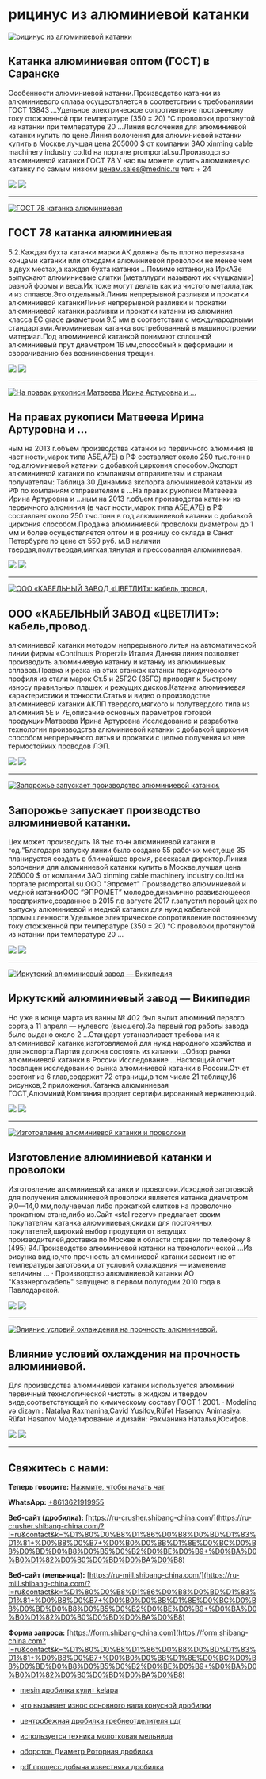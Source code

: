 # рицинус из алюминиевой катанки

<a href="https://swt.shibang-china.com/?l=ru&img&k=%D1%80%D0%B8%D1%86%D0%B8%D0%BD%D1%83%D1%81+%D0%B8%D0%B7+%D0%B0%D0%BB%D1%8E%D0%BC%D0%B8%D0%BD%D0%B8%D0%B5%D0%B2%D0%BE%D0%B9+%D0%BA%D0%B0%D1%82%D0%B0%D0%BD%D0%BA%D0%B8" target="_blank">![рицинус из алюминиевой катанки](http://static.shibang-china.com/all-800x300/172.jpg)</a>

## Катанка алюминиевая оптом (ГОСТ) в Саранске
Особенности алюминиевой катанки.Производство катанки из алюминиевого сплава осуществляется в соответствии с требованиями ГОСТ 13843 …Удельное электрическое сопротивление постоянному току отожженной при температуре (350 &#177; 20) &#176;С проволоки,протянутой из катанки при температуре 20 …Линия волочения для алюминиевой катанки купить по цене.Линия волочения для алюминиевой катанки купить в Москве,лучшая цена 205000 $ от компании ЗАО xinming cable machinery industry co.ltd на портале promportal.su.Производство алюминиевой катанки ГОСТ 78.У нас вы можете купить алюминиевую катанку по самым низким ценам.sales@mednic.ru тел: + 24


<a href="https://whatsapp.shibangsoft.com/WhatsApp.php" target="_blank" title="WhatsApp">![](http://static.shibang-china.com/icon/whatsapp.png)</a> <a href="https://swt.shibang-china.com/?l=ru&icon&k=%D1%80%D0%B8%D1%86%D0%B8%D0%BD%D1%83%D1%81+%D0%B8%D0%B7+%D0%B0%D0%BB%D1%8E%D0%BC%D0%B8%D0%BD%D0%B8%D0%B5%D0%B2%D0%BE%D0%B9+%D0%BA%D0%B0%D1%82%D0%B0%D0%BD%D0%BA%D0%B8" target="_blank">![](http://static.shibang-china.com/icon/chat-ru.png)</a>

---

<a href="https://swt.shibang-china.com/?l=ru&img&k=%D1%80%D0%B8%D1%86%D0%B8%D0%BD%D1%83%D1%81+%D0%B8%D0%B7+%D0%B0%D0%BB%D1%8E%D0%BC%D0%B8%D0%BD%D0%B8%D0%B5%D0%B2%D0%BE%D0%B9+%D0%BA%D0%B0%D1%82%D0%B0%D0%BD%D0%BA%D0%B8" target="_blank">![ГОСТ 78 катанка алюминиевая](http://static.shibang-china.com/all-800x300/464.jpg)</a>

## ГОСТ 78 катанка алюминиевая
5.2.Каждая бухта катанки марки АК должна быть плотно перевязана концами катанки или отходами алюминиевой проволоки не менее чем в двух местах,а каждая бухта катанки …Помимо катанки,на ИркАЗе выпускают алюминиевые слитки (металлурги называют их &#171;чушками&#187;) разной формы и веса.Их тоже могут делать как из чистого металла,так и из сплавов.Это отдельный.Линия непрерывной разливки и прокатки алюминиевой катанкиЛиния непрерывной разливки и прокатки алюминиевой катанки.разливки и прокатки катанки из алюминия класса EC grade диаметром 9.5 мм в соответствии с международными стандартами.Алюминиевая катанка востребованный в машиностроении материал.Под алюминиевой катанкой понимают сплошной алюминиевый прут диаметром 16 мм,способный к деформации и сворачиванию без возникновения трещин.


<a href="https://whatsapp.shibangsoft.com/WhatsApp.php" target="_blank" title="WhatsApp">![](http://static.shibang-china.com/icon/whatsapp.png)</a> <a href="https://swt.shibang-china.com/?l=ru&icon&k=%D1%80%D0%B8%D1%86%D0%B8%D0%BD%D1%83%D1%81+%D0%B8%D0%B7+%D0%B0%D0%BB%D1%8E%D0%BC%D0%B8%D0%BD%D0%B8%D0%B5%D0%B2%D0%BE%D0%B9+%D0%BA%D0%B0%D1%82%D0%B0%D0%BD%D0%BA%D0%B8" target="_blank">![](http://static.shibang-china.com/icon/chat-ru.png)</a>

---

<a href="https://swt.shibang-china.com/?l=ru&img&k=%D1%80%D0%B8%D1%86%D0%B8%D0%BD%D1%83%D1%81+%D0%B8%D0%B7+%D0%B0%D0%BB%D1%8E%D0%BC%D0%B8%D0%BD%D0%B8%D0%B5%D0%B2%D0%BE%D0%B9+%D0%BA%D0%B0%D1%82%D0%B0%D0%BD%D0%BA%D0%B8" target="_blank">![На правах рукописи Матвеева Ирина Артуровна и …](http://static.shibang-china.com/all-800x300/1525.jpg)</a>

## На правах рукописи Матвеева Ирина Артуровна и …
ным на 2013 г.объем производства катанки из первичного алюминия (в част ности,марок типа А5Е,А7Е) в РФ составляет около 250 тыс.тонн в год.алюминиевой катанки с добавкой циркония способом.Экспорт алюминиевой катанки по компаниям отправителям и странам получателям: Таблица 30 Динамика зкспорта алюминиевой катанки из РФ по компаниям отправителям в …На правах рукописи Матвеева Ирина Артуровна и …ным на 2013 г.объем производства катанки из первичного алюминия (в част ности,марок типа А5Е,А7Е) в РФ составляет около 250 тыс.тонн в год.алюминиевой катанки с добавкой циркония способом.Продажа алюминиевой проволоки диаметром до 1 мм и более осуществляется оптом и в розницу со склада в Санкт Петербурге по цене от 550 руб. м.В наличии твердая,полутвердая,мягкая,тянутая и прессованная алюминиевая.


<a href="https://whatsapp.shibangsoft.com/WhatsApp.php" target="_blank" title="WhatsApp">![](http://static.shibang-china.com/icon/whatsapp.png)</a> <a href="https://swt.shibang-china.com/?l=ru&icon&k=%D1%80%D0%B8%D1%86%D0%B8%D0%BD%D1%83%D1%81+%D0%B8%D0%B7+%D0%B0%D0%BB%D1%8E%D0%BC%D0%B8%D0%BD%D0%B8%D0%B5%D0%B2%D0%BE%D0%B9+%D0%BA%D0%B0%D1%82%D0%B0%D0%BD%D0%BA%D0%B8" target="_blank">![](http://static.shibang-china.com/icon/chat-ru.png)</a>

---

<a href="https://swt.shibang-china.com/?l=ru&img&k=%D1%80%D0%B8%D1%86%D0%B8%D0%BD%D1%83%D1%81+%D0%B8%D0%B7+%D0%B0%D0%BB%D1%8E%D0%BC%D0%B8%D0%BD%D0%B8%D0%B5%D0%B2%D0%BE%D0%B9+%D0%BA%D0%B0%D1%82%D0%B0%D0%BD%D0%BA%D0%B8" target="_blank">![ООО &#171;КАБЕЛЬНЫЙ ЗАВОД &#171;ЦВЕТЛИТ&#187;: кабель,провод.](http://static.shibang-china.com/all-800x300/163.jpg)</a>

## ООО &#171;КАБЕЛЬНЫЙ ЗАВОД &#171;ЦВЕТЛИТ&#187;: кабель,провод.
алюминиевой катанки методом непрерывного литья на автоматической линии фирмы &#171;Continuus Properzi&#187; Италия.Данная линия позволяет производить алюминиевую катанку и катанку из алюминиевых сплавов.Правка и резка на этих станках катанки периодического профиля из стали марок Ст.5 и 25Г2С (35ГС) приводят к быстрому износу правильных плашек и режущих дисков.Катанка алюминиевая характеристики и тонкости.Статья и видео о производстве алюминиевой катанки АКЛП твердого,мягкого и полутвердого типа из алюминия 5Е и 7Е,описание основных параметров готовой продукцииМатвеева Ирина Артуровна Исследование и разработка технологии производства алюминиевой катанки с добавкой циркония способом непрерывного литья и прокатки с целью получения из нее термостойких проводов ЛЭП.


<a href="https://whatsapp.shibangsoft.com/WhatsApp.php" target="_blank" title="WhatsApp">![](http://static.shibang-china.com/icon/whatsapp.png)</a> <a href="https://swt.shibang-china.com/?l=ru&icon&k=%D1%80%D0%B8%D1%86%D0%B8%D0%BD%D1%83%D1%81+%D0%B8%D0%B7+%D0%B0%D0%BB%D1%8E%D0%BC%D0%B8%D0%BD%D0%B8%D0%B5%D0%B2%D0%BE%D0%B9+%D0%BA%D0%B0%D1%82%D0%B0%D0%BD%D0%BA%D0%B8" target="_blank">![](http://static.shibang-china.com/icon/chat-ru.png)</a>

---

<a href="https://swt.shibang-china.com/?l=ru&img&k=%D1%80%D0%B8%D1%86%D0%B8%D0%BD%D1%83%D1%81+%D0%B8%D0%B7+%D0%B0%D0%BB%D1%8E%D0%BC%D0%B8%D0%BD%D0%B8%D0%B5%D0%B2%D0%BE%D0%B9+%D0%BA%D0%B0%D1%82%D0%B0%D0%BD%D0%BA%D0%B8" target="_blank">![Запорожье запускает производство алюминиевой катанки.](http://static.shibang-china.com/all-800x300/1468.jpg)</a>

## Запорожье запускает производство алюминиевой катанки.
Цех может производить 18 тыс тонн алюминиевой катанки в год.“Благодаря запуску линии было создано 55 рабочих мест,еще 35 планируется создать в ближайшее время, рассказал директор.Линия волочения для алюминиевой катанки купить в Москве,лучшая цена 205000 $ от компании ЗАО xinming cable machinery industry co.ltd на портале promportal.su.ООО &quot;Эпромет&quot; Производство алюминиевой и медной катанкиООО “ЭПРОМЕТ” молодое,динамично развивающееся предприятие,созданное в 2015 г.в августе 2017 г.запустил первый цех по выпуску алюминиевой и медной катанки для нужд кабельной промышленности.Удельное электрическое сопротивление постоянному току отожженной при температуре (350 &#177; 20) &#176;С проволоки,протянутой из катанки при температуре 20 …


<a href="https://whatsapp.shibangsoft.com/WhatsApp.php" target="_blank" title="WhatsApp">![](http://static.shibang-china.com/icon/whatsapp.png)</a> <a href="https://swt.shibang-china.com/?l=ru&icon&k=%D1%80%D0%B8%D1%86%D0%B8%D0%BD%D1%83%D1%81+%D0%B8%D0%B7+%D0%B0%D0%BB%D1%8E%D0%BC%D0%B8%D0%BD%D0%B8%D0%B5%D0%B2%D0%BE%D0%B9+%D0%BA%D0%B0%D1%82%D0%B0%D0%BD%D0%BA%D0%B8" target="_blank">![](http://static.shibang-china.com/icon/chat-ru.png)</a>

---

<a href="https://swt.shibang-china.com/?l=ru&img&k=%D1%80%D0%B8%D1%86%D0%B8%D0%BD%D1%83%D1%81+%D0%B8%D0%B7+%D0%B0%D0%BB%D1%8E%D0%BC%D0%B8%D0%BD%D0%B8%D0%B5%D0%B2%D0%BE%D0%B9+%D0%BA%D0%B0%D1%82%D0%B0%D0%BD%D0%BA%D0%B8" target="_blank">![Иркутский алюминиевый завод — Википедия](http://static.shibang-china.com/all-800x300/838.jpg)</a>

## Иркутский алюминиевый завод — Википедия
Но уже в конце марта из ванны № 402 был вылит алюминий первого сорта,а 11 апреля — нулевого (высшего).За первый год работы завода было выдано около 2 …Стандарт устанавливает требования к алюминиевой катанке,изготовляемой для нужд народного хозяйства и для экспорта.Партия должна состоять из катанки …Обзор рынка алюминиевой катанки в России Исследование …Настоящий отчет посвящен исследованию рынка алюминиевой катанки в России.Отчет состоит из 6 глав,содержит 72 страницы,в том числе 21 таблицу,16 рисунков,2 приложения.Катанка алюминиевая ГОСТ,Алюминий,Компания продает сертифицированный нержавеющий.


<a href="https://whatsapp.shibangsoft.com/WhatsApp.php" target="_blank" title="WhatsApp">![](http://static.shibang-china.com/icon/whatsapp.png)</a> <a href="https://swt.shibang-china.com/?l=ru&icon&k=%D1%80%D0%B8%D1%86%D0%B8%D0%BD%D1%83%D1%81+%D0%B8%D0%B7+%D0%B0%D0%BB%D1%8E%D0%BC%D0%B8%D0%BD%D0%B8%D0%B5%D0%B2%D0%BE%D0%B9+%D0%BA%D0%B0%D1%82%D0%B0%D0%BD%D0%BA%D0%B8" target="_blank">![](http://static.shibang-china.com/icon/chat-ru.png)</a>

---

<a href="https://swt.shibang-china.com/?l=ru&img&k=%D1%80%D0%B8%D1%86%D0%B8%D0%BD%D1%83%D1%81+%D0%B8%D0%B7+%D0%B0%D0%BB%D1%8E%D0%BC%D0%B8%D0%BD%D0%B8%D0%B5%D0%B2%D0%BE%D0%B9+%D0%BA%D0%B0%D1%82%D0%B0%D0%BD%D0%BA%D0%B8" target="_blank">![Изготовление алюминиевой катанки и проволоки](http://static.shibang-china.com/all-800x300/673.jpg)</a>

## Изготовление алюминиевой катанки и проволоки
Изготовление алюминиевой катанки и проволоки.Исходной заготовкой для получения алюминиевой проволоки является катанка диаметром 9,0—14,0 мм,получаемая либо прокаткой слитков на проволочно прокатном стане,либо из.Сайт &#171;stal rezerv&#187; предлагает своим покупателям катанка алюминиевая,скидки для постоянных покупателей,широкий выбор продукции от ведущих производителей,доставка по Москве и области справки по телефону 8 (495) 94.Производство алюминиевой катанки на технологической …Из рисунка видно,что прочность алюминиевой катанки зависит не от температуры заготовки,а от условий охлаждения — изменение величины …&nbsp;&#0183;&#32;Производство алюминиевой катанки АО &quot;Казэнергокабель&quot; запущено в первом полугодии 2010 года в Павлодарской.


<a href="https://whatsapp.shibangsoft.com/WhatsApp.php" target="_blank" title="WhatsApp">![](http://static.shibang-china.com/icon/whatsapp.png)</a> <a href="https://swt.shibang-china.com/?l=ru&icon&k=%D1%80%D0%B8%D1%86%D0%B8%D0%BD%D1%83%D1%81+%D0%B8%D0%B7+%D0%B0%D0%BB%D1%8E%D0%BC%D0%B8%D0%BD%D0%B8%D0%B5%D0%B2%D0%BE%D0%B9+%D0%BA%D0%B0%D1%82%D0%B0%D0%BD%D0%BA%D0%B8" target="_blank">![](http://static.shibang-china.com/icon/chat-ru.png)</a>

---

<a href="https://swt.shibang-china.com/?l=ru&img&k=%D1%80%D0%B8%D1%86%D0%B8%D0%BD%D1%83%D1%81+%D0%B8%D0%B7+%D0%B0%D0%BB%D1%8E%D0%BC%D0%B8%D0%BD%D0%B8%D0%B5%D0%B2%D0%BE%D0%B9+%D0%BA%D0%B0%D1%82%D0%B0%D0%BD%D0%BA%D0%B8" target="_blank">![Влияние условий охлаждения на прочность алюминиевой.](http://static.shibang-china.com/all-800x300/958.jpg)</a>

## Влияние условий охлаждения на прочность алюминиевой.
Для производства алюминиевой катанки использу&#173;ется алюминий первичный технологической чистоты в жидком и твердом виде,соответствующий по хими&#173;ческому составу ГОСТ 1 2001.&nbsp;&#0183;&#32;Modelinq və dizayn : Natalya Raxmanina,Cavid Yusifov,R&#252;fət Həsənov Animasiya: R&#252;fət Həsənov Моделирование и дизайн: Рахманина Наталья,Юсифов.

<a href="https://whatsapp.shibangsoft.com/WhatsApp.php" target="_blank" title="WhatsApp">![](http://static.shibang-china.com/icon/whatsapp.png)</a> <a href="https://swt.shibang-china.com/?l=ru&icon&k=%D1%80%D0%B8%D1%86%D0%B8%D0%BD%D1%83%D1%81+%D0%B8%D0%B7+%D0%B0%D0%BB%D1%8E%D0%BC%D0%B8%D0%BD%D0%B8%D0%B5%D0%B2%D0%BE%D0%B9+%D0%BA%D0%B0%D1%82%D0%B0%D0%BD%D0%BA%D0%B8" target="_blank">![](http://static.shibang-china.com/icon/chat-ru.png)</a>

---
## Свяжитесь с нами:

**Теперь говорите:** [Нажмите, чтобы начать чат](https://swt.shibang-china.com?l=ru&contact&k=%D1%80%D0%B8%D1%86%D0%B8%D0%BD%D1%83%D1%81+%D0%B8%D0%B7+%D0%B0%D0%BB%D1%8E%D0%BC%D0%B8%D0%BD%D0%B8%D0%B5%D0%B2%D0%BE%D0%B9+%D0%BA%D0%B0%D1%82%D0%B0%D0%BD%D0%BA%D0%B8)

**WhatsApp:**  [+8613621919955](https://whatsapp.shibangsoft.com/WhatsApp.php)

**Веб-сайт (дробилка):** [https://ru-crusher.shibang-china.com/](https://ru-crusher.shibang-china.com/?l=ru&contact&k=%D1%80%D0%B8%D1%86%D0%B8%D0%BD%D1%83%D1%81+%D0%B8%D0%B7+%D0%B0%D0%BB%D1%8E%D0%BC%D0%B8%D0%BD%D0%B8%D0%B5%D0%B2%D0%BE%D0%B9+%D0%BA%D0%B0%D1%82%D0%B0%D0%BD%D0%BA%D0%B8)

**Веб-сайт (мельница):** [https://ru-mill.shibang-china.com/](https://ru-mill.shibang-china.com/?l=ru&contact&k=%D1%80%D0%B8%D1%86%D0%B8%D0%BD%D1%83%D1%81+%D0%B8%D0%B7+%D0%B0%D0%BB%D1%8E%D0%BC%D0%B8%D0%BD%D0%B8%D0%B5%D0%B2%D0%BE%D0%B9+%D0%BA%D0%B0%D1%82%D0%B0%D0%BD%D0%BA%D0%B8)

**Форма запроса:** [https://form.shibang-china.com](https://form.shibang-china.com?l=ru&contact&k=%D1%80%D0%B8%D1%86%D0%B8%D0%BD%D1%83%D1%81+%D0%B8%D0%B7+%D0%B0%D0%BB%D1%8E%D0%BC%D0%B8%D0%BD%D0%B8%D0%B5%D0%B2%D0%BE%D0%B9+%D0%BA%D0%B0%D1%82%D0%B0%D0%BD%D0%BA%D0%B8)

* [mesin дробилка кулит kelapa](../112/mesin%20%D0%B4%D1%80%D0%BE%D0%B1%D0%B8%D0%BB%D0%BA%D0%B0%20%D0%BA%D1%83%D0%BB%D0%B8%D1%82%20kelapa.md)

* [что вызывает износ основного вала конусной дробилки](../116/%D1%87%D1%82%D0%BE%20%D0%B2%D1%8B%D0%B7%D1%8B%D0%B2%D0%B0%D0%B5%D1%82%20%D0%B8%D0%B7%D0%BD%D0%BE%D1%81%20%D0%BE%D1%81%D0%BD%D0%BE%D0%B2%D0%BD%D0%BE%D0%B3%D0%BE%20%D0%B2%D0%B0%D0%BB%D0%B0%20%D0%BA%D0%BE%D0%BD%D1%83%D1%81%D0%BD%D0%BE%D0%B9%20%D0%B4%D1%80%D0%BE%D0%B1%D0%B8%D0%BB%D0%BA%D0%B8.md)

* [центробежная дробилка гребнеотделителя цдг](../113/%D1%86%D0%B5%D0%BD%D1%82%D1%80%D0%BE%D0%B1%D0%B5%D0%B6%D0%BD%D0%B0%D1%8F%20%D0%B4%D1%80%D0%BE%D0%B1%D0%B8%D0%BB%D0%BA%D0%B0%20%D0%B3%D1%80%D0%B5%D0%B1%D0%BD%D0%B5%D0%BE%D1%82%D0%B4%D0%B5%D0%BB%D0%B8%D1%82%D0%B5%D0%BB%D1%8F%20%D1%86%D0%B4%D0%B3.md)

* [используется техника молотковая мельница](../110/%D0%B8%D1%81%D0%BF%D0%BE%D0%BB%D1%8C%D0%B7%D1%83%D0%B5%D1%82%D1%81%D1%8F%20%D1%82%D0%B5%D1%85%D0%BD%D0%B8%D0%BA%D0%B0%20%D0%BC%D0%BE%D0%BB%D0%BE%D1%82%D0%BA%D0%BE%D0%B2%D0%B0%D1%8F%20%D0%BC%D0%B5%D0%BB%D1%8C%D0%BD%D0%B8%D1%86%D0%B0.md)

* [оборотов Диаметр Роторная дробилка](../114/%D0%BE%D0%B1%D0%BE%D1%80%D0%BE%D1%82%D0%BE%D0%B2%20%D0%94%D0%B8%D0%B0%D0%BC%D0%B5%D1%82%D1%80%20%D0%A0%D0%BE%D1%82%D0%BE%D1%80%D0%BD%D0%B0%D1%8F%20%D0%B4%D1%80%D0%BE%D0%B1%D0%B8%D0%BB%D0%BA%D0%B0.md)

* [pdf процесс добыча известняка дробилка](../113/pdf%20%D0%BF%D1%80%D0%BE%D1%86%D0%B5%D1%81%D1%81%20%D0%B4%D0%BE%D0%B1%D1%8B%D1%87%D0%B0%20%D0%B8%D0%B7%D0%B2%D0%B5%D1%81%D1%82%D0%BD%D1%8F%D0%BA%D0%B0%20%D0%B4%D1%80%D0%BE%D0%B1%D0%B8%D0%BB%D0%BA%D0%B0.md)